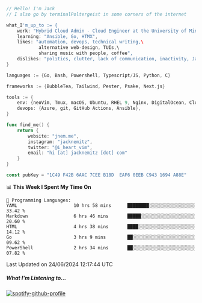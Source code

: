 ```go
// Hello! I'm Jack
// I also go by terminalPoltergeist in some corners of the internet

what_I'm_up_to := {
    work: "Hybrid Cloud Admin - Cloud Engineer at the University of Minnesota",
    learning: "Ansible, Go, HTMX",
    likes: "automation, devops, technical writing,\
            alternative web-design, TUIs,\
            sharing music with people, coffee",
    dislikes: "politics, clutter, lack of communication, inactivity, Java",
}

languages := {Go, Bash, Powershell, Typescript/JS, Python, C}

frameworks := {BubbleTea, Tailwind, Pester, Psake, Next.js}

tools := {
    env: {neoVim, Tmux, macOS, Ubuntu, RHEL 9, Nginx, DigitalOcean, Cloudflare},
    devops: {Azure, git, GitHub Actions, Ansible},
}

func find_me() {
    return {
        website: "jnem.me",
        instagram: "jacknemitz",
        twitter: "@i_heart_vim",
        email: "hi [at] jacknemitz [dot] com"
    }
}

const pubKey = "1C49 F42B 6AAC 7CEE B18D  EAF6 0EEB C943 1694 A88E"
```

<!--START_SECTION:waka-->
📊 **This Week I Spent My Time On** 

```text
💬 Programming Languages: 
YAML                     10 hrs 58 mins      ████████░░░░░░░░░░░░░░░░░   33.42 % 
Markdown                 6 hrs 46 mins       █████░░░░░░░░░░░░░░░░░░░░   20.60 % 
HTML                     4 hrs 38 mins       ████░░░░░░░░░░░░░░░░░░░░░   14.12 % 
Go                       3 hrs 9 mins        ██░░░░░░░░░░░░░░░░░░░░░░░   09.62 % 
PowerShell               2 hrs 34 mins       ██░░░░░░░░░░░░░░░░░░░░░░░   07.82 % 
```


 Last Updated on 24/06/2024 12:17:44 UTC
<!--END_SECTION:waka-->

##### What I'm Listening to...

[![spotify-github-profile](https://spotify-github-profile.vercel.app/api/view?uid=jack.nemitz&cover_image=true&show_offline=true&bar_color=53b14f&bar_color_cover=false&background_color=121212FF)](https://spotify-github-profile.vercel.app/api/view?uid=jack.nemitz&redirect=true)
